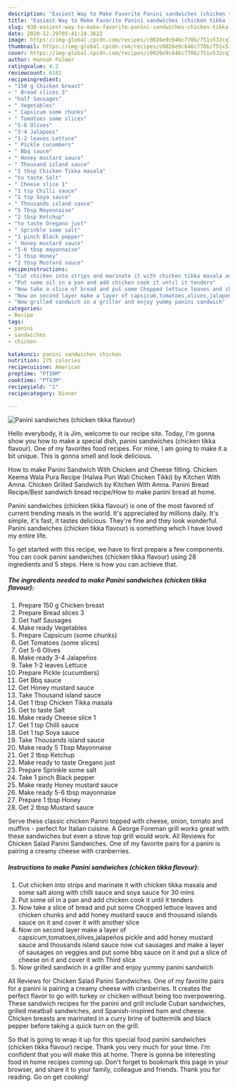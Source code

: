 ```yaml
---
description: "Easiest Way to Make Favorite Panini sandwiches (chicken tikka flavour)"
title: "Easiest Way to Make Favorite Panini sandwiches (chicken tikka flavour)"
slug: 938-easiest-way-to-make-favorite-panini-sandwiches-chicken-tikka-flavour
date: 2020-12-29T05:41:24.362Z
image: https://img-global.cpcdn.com/recipes/c0026e9c646c770b/751x532cq70/panini-sandwiches-chicken-tikka-flavour-recipe-main-photo.jpg
thumbnail: https://img-global.cpcdn.com/recipes/c0026e9c646c770b/751x532cq70/panini-sandwiches-chicken-tikka-flavour-recipe-main-photo.jpg
cover: https://img-global.cpcdn.com/recipes/c0026e9c646c770b/751x532cq70/panini-sandwiches-chicken-tikka-flavour-recipe-main-photo.jpg
author: Hannah Palmer
ratingvalue: 4.2
reviewcount: 6181
recipeingredient:
- "150 g Chicken breast"
- " Bread slices 3"
- "half Sausages"
- " Vegetables"
- " Capsicum some chunks"
- " Tomatoes some slices"
- "5-6 Olives"
- "3-4 Jalapeos"
- "1-2 leaves Lettuce"
- " Pickle cucumbers"
- " Bbq sauce"
- " Honey mustard sauce"
- " Thousand island sauce"
- "1 tbsp Chicken Tikka masala"
- "to taste Salt"
- " Cheese slice 1"
- "1 tsp Chilli sauce"
- "1 tsp Soya sauce"
- " Thousands island sauce"
- "5 Tbsp Mayonnaise"
- "2 tbsp Ketchup"
- "to taste Oregano just"
- " Sprinkle some salt"
- "1 pinch Black pepper"
- " Honey mustard sauce"
- "5-6 tbsp mayonnaise"
- "1 tbsp Honey"
- "2 tbsp Mustard sauce"
recipeinstructions:
- "Cut chicken into strips and marinate it with chicken tikka masala and some salt along with chilli sauce and soya sauce for 30 mins"
- "Put some oil in a pan and add chicken cook it until it tenders"
- "Now take a slice of bread and put some Chopped lettuce leaves and chicken chunks and add honey mustard sauce and thousand islands sauce on it and cover it with another slice"
- "Now on second layer make a layer of capsicum,tomatoes,olives,jalapeños pickle and add honey mustard sauce and thousands island sauce now cut sausages and make a layer of sausages on veggies and put some bbq sauce on it and put a slice of cheese on it and cover it with Third slice"
- "Now grilled sandwich in a griller and enjoy yummy panini sandwich"
categories:
- Recipe
tags:
- panini
- sandwiches
- chicken

katakunci: panini sandwiches chicken 
nutrition: 275 calories
recipecuisine: American
preptime: "PT30M"
cooktime: "PT43M"
recipeyield: "1"
recipecategory: Dinner

---
```



![Panini sandwiches (chicken tikka flavour)](https://img-global.cpcdn.com/recipes/c0026e9c646c770b/751x532cq70/panini-sandwiches-chicken-tikka-flavour-recipe-main-photo.jpg)

Hello everybody, it is Jim, welcome to our recipe site. Today, I'm gonna show you how to make a special dish, panini sandwiches (chicken tikka flavour). One of my favorites food recipes. For mine, I am going to make it a bit unique. This is gonna smell and look delicious.

How to make Panini Sandwich With Chicken and Cheese filling. Chicken Keema Wala Pura Recipe (Halwa Puri Wali Chicken Tikki) by Kitchen With Amna. Chicken Grilled Sandwich by Kitchen With Amna. Panini Bread Recipe/Best sandwich bread recipe/How to make panini bread at home.

Panini sandwiches (chicken tikka flavour) is one of the most favored of current trending meals in the world. It's appreciated by millions daily. It's simple, it's fast, it tastes delicious. They're fine and they look wonderful. Panini sandwiches (chicken tikka flavour) is something which I have loved my entire life.


To get started with this recipe, we have to first prepare a few components. You can cook panini sandwiches (chicken tikka flavour) using 28 ingredients and 5 steps. Here is how you can achieve that.

<!--inarticleads1-->

##### The ingredients needed to make Panini sandwiches (chicken tikka flavour):

1. Prepare 150 g Chicken breast
1. Prepare  Bread slices 3
1. Get half Sausages
1. Make ready  Vegetables
1. Prepare  Capsicum (some chunks)
1. Get  Tomatoes (some slices)
1. Get 5-6 Olives
1. Make ready 3-4 Jalapeños
1. Take 1-2 leaves Lettuce
1. Prepare  Pickle (cucumbers)
1. Get  Bbq sauce
1. Get  Honey mustard sauce
1. Take  Thousand island sauce
1. Get 1 tbsp Chicken Tikka masala
1. Get to taste Salt
1. Make ready  Cheese slice 1
1. Get 1 tsp Chilli sauce
1. Get 1 tsp Soya sauce
1. Take  Thousands island sauce
1. Make ready 5 Tbsp Mayonnaise
1. Get 2 tbsp Ketchup
1. Make ready to taste Oregano just
1. Prepare  Sprinkle some salt
1. Take 1 pinch Black pepper
1. Make ready  Honey mustard sauce
1. Make ready 5-6 tbsp mayonnaise
1. Prepare 1 tbsp Honey
1. Get 2 tbsp Mustard sauce


Serve these classic chicken Panini topped with cheese, onion, tomato and muffins - perfect for Italian cuisine. A George Foreman grill works great with these sandwiches but even a stove top grill would work. All Reviews for Chicken Salad Panini Sandwiches. One of my favorite pairs for a panini is pairing a creamy cheese with cranberries. 

<!--inarticleads2-->

##### Instructions to make Panini sandwiches (chicken tikka flavour):

1. Cut chicken into strips and marinate it with chicken tikka masala and some salt along with chilli sauce and soya sauce for 30 mins
1. Put some oil in a pan and add chicken cook it until it tenders
1. Now take a slice of bread and put some Chopped lettuce leaves and chicken chunks and add honey mustard sauce and thousand islands sauce on it and cover it with another slice
1. Now on second layer make a layer of capsicum,tomatoes,olives,jalapeños pickle and add honey mustard sauce and thousands island sauce now cut sausages and make a layer of sausages on veggies and put some bbq sauce on it and put a slice of cheese on it and cover it with Third slice
1. Now grilled sandwich in a griller and enjoy yummy panini sandwich


All Reviews for Chicken Salad Panini Sandwiches. One of my favorite pairs for a panini is pairing a creamy cheese with cranberries. It creates the perfect flavor to go with turkey or chicken without being too overpowering. These sandwich recipes for the panini and grill include Cuban sandwiches, grilled meatball sandwiches, and Spanish-inspired ham and cheese. Chicken breasts are marinated in a curry brine of buttermilk and black pepper before taking a quick turn on the grill. 

So that is going to wrap it up for this special food panini sandwiches (chicken tikka flavour) recipe. Thank you very much for your time. I'm confident that you will make this at home. There is gonna be interesting food in home recipes coming up. Don't forget to bookmark this page in your browser, and share it to your family, colleague and friends. Thank you for reading. Go on get cooking!
